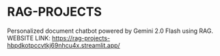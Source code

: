 # RAG-PROJECTS
Personalized document chatbot powered by Gemini 2.0 Flash using RAG.
WEBSITE LINK:  https://rag-projects-hbpdkotpccvtkj69nhcu4x.streamlit.app/
